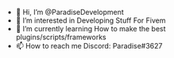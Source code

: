 - 👋 Hi, I’m @ParadiseDevelopment
- 👀 I’m interested in Developing Stuff For Fivem
- 🌱 I’m currently learning How to make the best plugins/scripts/frameworks
- 📫 How to reach me Discord: Paradise#3627

<!---
ParadiseDevelopment/ParadiseDevelopment is a ✨ special ✨ repository because its `README.md` (this file) appears on your GitHub profile.
You can click the Preview link to take a look at your changes.
--->

